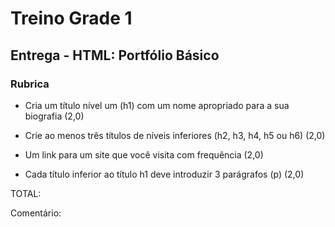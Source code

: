 # Treino Grade 1

## Entrega - HTML: Portfólio Básico

### Rubrica

- Cria um título nível um (h1) com um nome apropriado para a sua biografia (2,0)

- Crie ao menos três títulos de níveis inferiores (h2, h3, h4, h5 ou h6) (2,0)

- Um link para um site que você visita com frequência (2,0)

- Cada título inferior ao título h1 deve introduzir 3 parágrafos (p) (2,0)

TOTAL: 

Comentário: 
